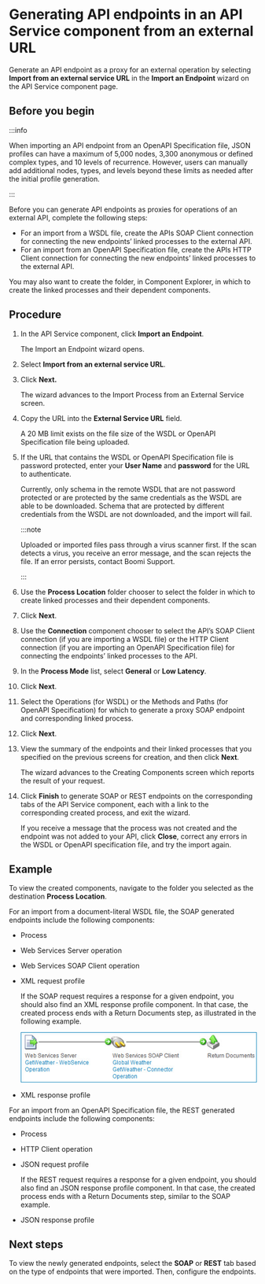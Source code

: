 # Generating API endpoints in an API Service component from an external URL

<head>
  <meta name="guidename" content="API Management"/>
  <meta name="context" content="GUID-5e2b092d-e11b-4272-8a62-55389f66008e"/>
</head>


Generate an API endpoint as a proxy for an external operation by selecting **Import from an external service URL** in the **Import an Endpoint** wizard on the API Service component page.

## Before you begin

:::info

When importing an API endpoint from an OpenAPI Specification file, JSON profiles can have a maximum of 5,000 nodes, 3,300 anonymous or defined complex types, and 10 levels of recurrence. However, users can manually add additional nodes, types, and levels beyond these limits as needed after the initial profile generation.

:::

Before you can generate API endpoints as proxies for operations of an external API, complete the following steps:

-   For an import from a WSDL file, create the APIs SOAP Client connection for connecting the new endpoints’ linked processes to the external API.
-   For an import from an OpenAPI Specification file, create the APIs HTTP Client connection for connecting the new endpoints’ linked processes to the external API.


You may also want to create the folder, in Component Explorer, in which to create the linked processes and their dependent components.

## Procedure

1.  In the API Service component, click **Import an Endpoint**.

    The Import an Endpoint wizard opens.

2.  Select **Import from an external service URL**.

3.  Click **Next.**

    The wizard advances to the Import Process from an External Service screen.

4.  Copy the URL into the **External Service URL** field.

    A 20 MB limit exists on the file size of the WSDL or OpenAPI Specification file being uploaded.

5.  If the URL that contains the WSDL or OpenAPI Specification file is password protected, enter your **User Name** and **password** for the URL to authenticate.

    Currently, only schema in the remote WSDL that are not password protected or are protected by the same credentials as the WSDL are able to be downloaded. Schema that are protected by different credentials from the WSDL are not downloaded, and the import will fail.

    :::note

    Uploaded or imported files pass through a virus scanner first. If the scan detects a virus, you receive an error message, and the scan rejects the file. If an error persists, contact Boomi Support.

    :::

6.  Use the **Process Location** folder chooser to select the folder in which to create linked processes and their dependent components.

7.  Click **Next**.

8.  Use the **Connection** component chooser to select the API’s SOAP Client connection \(if you are importing a WSDL file\) or the HTTP Client connection \(if you are importing an OpenAPI Specification file\) for connecting the endpoints’ linked processes to the API.

9.  In the **Process Mode** list, select **General** or **Low Latency**.

10. Click **Next**.

11. Select the Operations \(for WSDL\) or the Methods and Paths \(for OpenAPI Specification\) for which to generate a proxy SOAP endpoint and corresponding linked process.

12. Click **Next**.

13. View the summary of the endpoints and their linked processes that you specified on the previous screens for creation, and then click **Next**.

    The wizard advances to the Creating Components screen which reports the result of your request.

14. Click **Finish** to generate SOAP or REST endpoints on the corresponding tabs of the API Service component, each with a link to the corresponding created process, and exit the wizard.

    If you receive a message that the process was not created and the endpoint was not added to your API, click **Close**, correct any errors in the WSDL or OpenAPI specification file, and try the import again.


## Example

To view the created components, navigate to the folder you selected as the destination **Process Location**.

For an import from a document-literal WSDL file, the SOAP generated endpoints include the following components:

-   Process

-   Web Services Server operation

-   Web Services SOAP Client operation

-   XML request profile

    If the SOAP request requires a response for a given endpoint, you should also find an XML response profile component. In that case, the created process ends with a Return Documents step, as illustrated in the following example.

    ![Sample process with Return Documents step.](../Images/build-dg-process-web-service-proxy_7358aca0-ac04-4bf5-806f-b8ff931661e2.jpg)

-   XML response profile


For an import from an OpenAPI Specification file, the REST generated endpoints include the following components:

-   Process

-   HTTP Client operation

-   JSON request profile

    If the REST request requires a response for a given endpoint, you should also find an JSON response profile component. In that case, the created process ends with a Return Documents step, similar to the SOAP example.

-   JSON response profile

## Next steps

To view the newly generated endpoints, select the **SOAP** or **REST** tab based on the type of endpoints that were imported. Then, configure the endpoints. 